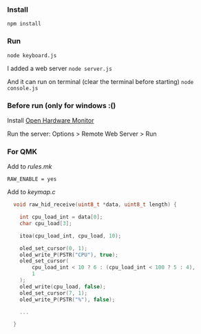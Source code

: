 
### Install
`npm install`

### Run
`node keyboard.js`

I added a web server
`node server.js`

And it can run on terminal (clear the terminal before starting)
`node console.js`

### Before run (only for windows :()

Install [Open Hardware Monitor](https://openhardwaremonitor.org/)

Run the server: Options > Remote Web Server > Run

### For QMK

Add to _rules.mk_

` RAW_ENABLE = yes `

Add to _keymap.c_
```c
  void raw_hid_receive(uint8_t *data, uint8_t length) {

    int cpu_load_int = data[0];
    char cpu_load[3];

    itoa(cpu_load_int, cpu_load, 10);

    oled_set_cursor(0, 1);
    oled_write_P(PSTR("CPU"), true);
    oled_set_cursor(
        cpu_load_int < 10 ? 6 : (cpu_load_int < 100 ? 5 : 4),
        1
    );
    oled_write(cpu_load, false);
    oled_set_cursor(7, 1);
    oled_write_P(PSTR("%"), false);

    ...

  }
```

